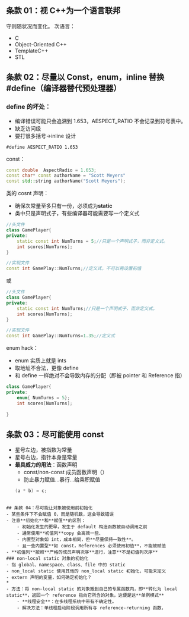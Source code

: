 ## 条款 01：视 C++为一个语言联邦
守则随状况而变化。
次语言：
- C
- Object-Oriented C++
- TemplateC++
- STL
## 条款 02：尽量以 Const，enum，inline 替换#define（编译器替代预处理器）

### define 的坏处：
- 编译错误可能只会追溯到 1.653，AESPECT_RATIO 不会记录到符号表中。
- 缺乏访问级
- 要打很多括号->inline 设计
```
#define AESPECT_RATIO 1.653
```
const：
```c++
const double  AspectRadio = 1.653;
const char* const authorName = "Scott Meyers"
const std::string authorName("Scott Meyers");
```

类的 cosnt 声明：
- 确保次常量至多只有一份，必须成为**static**
- 类中只是声明式子，有些编译器可能需要写一个定义式
```c++
//头文件
class GamePlayer{
private:
    static const int NumTurns = 5;//只是一个声明式子，而非定义式。
    int scores[NumTurns];
}

//实现文件
const int GamePlay::NumTurns;//定义式，不可以再设置初值
```
或
```c++
//头文件
class GamePlayer{
private:
    static const int NumTurns;//只是一个声明式子，而非定义式。
    int scores[NumTurns];
}

//实现文件
const int GamePlay::NumTurns=1.35;//定义式
```
enum hack：
- enum 实质上就是 ints
- 取地址不合法，更像 define
- 和 define 一样绝对不会导致内存的分配（即被 pointer 和 Reference 指）
```c++
class GamePlayer{
private:
    enum{ NumTurns = 5};
    int scores[NumTurns];
    
}
```

## 条款 03：尽可能使用 const
- 星号左边，被指数为常量
- 星号右边，指针本身是常量
- **最具威力的用法**：函数声明
    - const/non-const 成员函数声明（）
    - 防止暴力赋值...暴行...给乘积赋值
  ```c++
  (a * b) = c;
```

## 条款 04：尽可能让对象被使用前初始化
- 某些条件下不会赋值 0，而是随机数，这会导致错误
- 注意**初始化**和**赋值**的区别：
    - 初始化发生的更早，发生于 default 构造函数被自动调用之前
    - 通常使用**初值列**copy 会高效一些、
    - 内置型对象如 int，成本相同，但**尽量保持一致性**。
    - 且一些内置型**如 const，References 必须使用初值**，不能被赋值
- **初值列**按照**严格的成员声明次序**进行，注意**不是初值列次序**
### non-local static 对象的初始化
- 指 global、namespace、class、file 中的 static
- non_local static 使用其他的 non_local static 初始化，可能未定义
- extern 声明的变量，如何确定初始化？
*
- 方法：将 non-local static 的对象搬到自己的专属函数内，即**转化为 local static**，返回一个 reference 指向它所含的对象，这便是这**单例模式**
    - **线程安全**：在多线程系统中带有不确定性。
    - 解决方法：单线程启动阶段调用所有与 reference-returning 函数，
